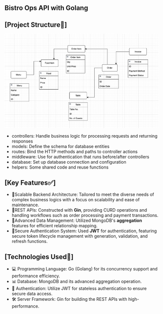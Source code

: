 ## Bistro Ops API with Golang

## [Project Structure📂] 
![Project Structure Diagram](https://github.com/Reneechang17/Backend_project-Restaurant-Management_Golang/blob/main/project-structure/go%20structure.jpg)
- controllers: Handle business logic for processing requests and returning responses
- models: Define the schema for database entities
- routes: Bind the HTTP methods and paths to controller actions
- middleware: Use for authentication that runs before/after controllers
- database: Set up database connection and configuration
- helpers: Some shared code and reuse functions 

## [Key Features✅]
- 🌟Scalable Backend Architecture: Tailored to meet the diverse needs of complex business logics with a focus on scalability and ease of maintenance.
- 🌟REST APIs: Constructed with **Gin**, providing CURD operations and handling workflows such as order processing and payment transactions.
- 🌟Advanced Data Management: Utilized MongoDB's **aggregation** features for efficient relationship mapping.
- 🌟Secure Authentication System: Used **JWT** for authentication, featuring secure token lifecycle management with generation, validation, and refresh functions.


## [Technologies Used🔧]
- 💻 Programming Language: Go (Golang) for its concurrency support and performance efficiency.
- 📊 Database: MongoDB and its advanced aggregation operation.
- 🔐 Authentication: Utilize JWT for stateless authentication to ensure secure data access.
- 🛠️ Server Framework: Gin for building the REST APIs with high-performance.


